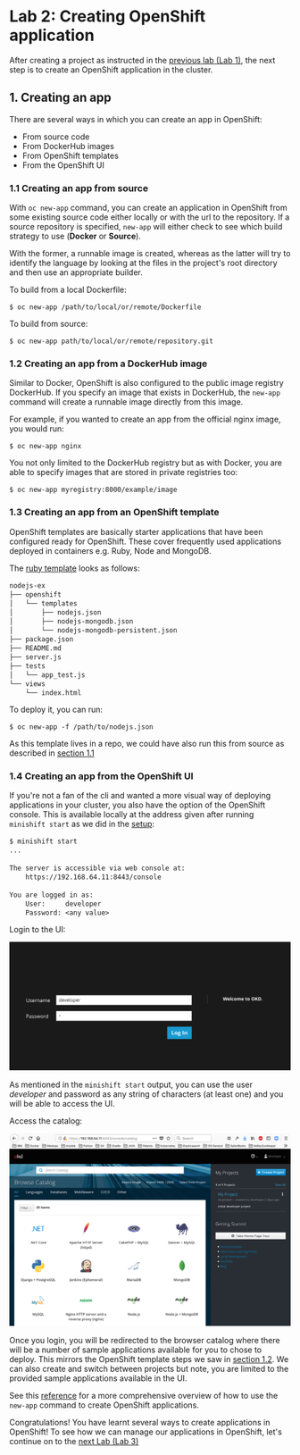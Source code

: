 # Lab 2: Creating OpenShift application

After creating a project as instructed in the [previous lab (Lab 1)](../Lab1/README.md), the next step is to create an OpenShift application in the cluster.

## 1. Creating an app 

There are several ways in which you can create an app in OpenShift:

- From source code
- From DockerHub images
- From OpenShift templates
- From the OpenShift UI

### 1.1 Creating an app from source

With `oc new-app` command, you can create an application in OpenShift from some existing source code either locally or with the url to the repository. If a source repository is specified, `new-app` will either check to see which build strategy to use (**Docker** or **Source**). 

With the former, a runnable image is created, whereas as the latter will try to identify the language by looking at the files in the project's root directory and then use an appropriate builder. 

To build from a local Dockerfile:
```
$ oc new-app /path/to/local/or/remote/Dockerfile
```

To build from source:
```
$ oc new-app path/to/local/or/remote/repository.git
```

### 1.2 Creating an app from a DockerHub image

Similar to Docker, OpenShift is also configured to the public image registry DockerHub. If you specify an image that exists in DockerHub, the `new-app` command will create a runnable image directly from this image. 

For example, if you wanted to create an app from the official nginx image, you would run:
```
$ oc new-app nginx
```

You not only limited to the DockerHub registry but as with Docker, you are able to specify images that are stored in private registries too:
```
$ oc new-app myregistry:8000/example/image
```

### 1.3 Creating an app from an OpenShift template

OpenShift templates are basically starter applications that have been configured ready for OpenShift. These cover frequently used applications deployed in containers e.g. Ruby, Node and MongoDB. 

The [ruby template](https://github.com/sclorg/nodejs-ex#openshift-origin-v3-setup) looks as follows:

```
nodejs-ex
├── openshift
│   └── templates
│       ├── nodejs.json
│       ├── nodejs-mongodb.json
│       └── nodejs-mongodb-persistent.json
├── package.json
├── README.md
├── server.js
├── tests
│   └── app_test.js
└── views
    └── index.html
```

To deploy it, you can run:

```
$ oc new-app -f /path/to/nodejs.json
```

As this template lives in a repo, we could have also run this from source as described in [section 1.1](./#11-creating-an-app-from-source)

### 1.4 Creating an app from the OpenShift UI

If you're not a fan of the cli and wanted a more visual way of deploying applications in your cluster, you also have the option of the OpenShift console. This is available locally at the address given after running `minishift start` as we did in the [setup](https://github.com/mofesal/minishift-101/blob/master/workshop/README.md#start-the-openshift-server):

```console
$ minishift start
...

The server is accessible via web console at:
    https://192.168.64.11:8443/console

You are logged in as:
    User:     developer
    Password: <any value>
```

Login to the UI:

![OpenShift login](../images/openshift_login.png)

As mentioned in the `minishift start` output, you can use the user _developer_ and password as any string of characters (at least one) and you will be able to access the UI.

Access the catalog:

![OpenShift catalog](../images/openshift_console.png)

Once you login, you will be redirected to the browser catalog where there will be a number of sample applications available for you to chose to deploy. This mirrors the OpenShift template steps we saw in [section 1.2](./#12-creating-an-app-from-a-dockerhub-image). We can also create and switch between projects but note, you are limited to the provided sample applications available in the UI.

See this [reference](https://docs.openshift.com/enterprise/3.0/dev_guide/new_app.html) for a more comprehensive overview of how to use the `new-app` command to create OpenShift applications.

Congratulations! You have learnt several ways to create applications in OpenShift! To see how we can manage our applications in OpenShift, let's continue on to the [next Lab (Lab 3)](../Lab3/README.md)
